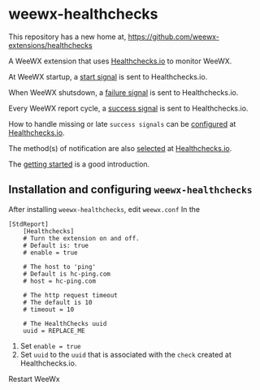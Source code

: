 # weewx-healthchecks

This repository has a new home at, https://github.com/weewx-extensions/healthchecks

A WeeWX extension that uses [Healthchecks.io](https://healthchecks.io) to monitor WeeWX.

At WeeWX startup, a [start signal](https://healthchecks.io/docs/http_api/#start-uuid) is sent to Healthchecks.io.

When WeeWX shutsdown, a [failure signal](https://healthchecks.io/docs/http_api/#fail-uuid) is sent to Healthchecks.io.

Every WeeWX report cycle, a [success signal](https://healthchecks.io/docs/http_api/#success-uuid) is sent to Healthchecks.io.

How to handle missing or late `success signals` can be [configured](https://healthchecks.io/docs/configuring_checks/) at [Healthchecks.io](https://healthchecks.io).

The method(s) of notification are also [selected](https://healthchecks.io/docs/configuring_notifications/) at [Healthchecks.io](https://healthchecks.io).

The [getting started](https://healthchecks.io/docs/) is a good introduction.

## Installation and configuring `weewx-healthchecks`

After installing `weewx-healthchecks`, edit `weewx.conf`
In the

```text
[StdReport]
    [Healthchecks]
    # Turn the extension on and off.
    # Default is: true
    # enable = true
    
    # The host to 'ping'
    # Default is hc-ping.com
    # host = hc-ping.com
    
    # The http request timeout
    # The default is 10
    # timeout = 10
        
    # The HealthChecks uuid
    uuid = REPLACE_ME
```

1. Set `enable = true`
2. Set `uuid` to the `uuid` that is associated with the `check` created at Healthchecks.io.

Restart WeeWx
